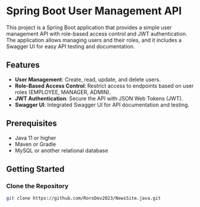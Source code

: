# Spring Boot User Management API

This project is a Spring Boot application that provides a simple user management API with role-based access control and JWT authentication. The application allows managing users and their roles, and it includes a Swagger UI for easy API testing and documentation.

## Features

- **User Management**: Create, read, update, and delete users.
- **Role-Based Access Control**: Restrict access to endpoints based on user roles (EMPLOYEE, MANAGER, ADMIN).
- **JWT Authentication**: Secure the API with JSON Web Tokens (JWT).
- **Swagger UI**: Integrated Swagger UI for API documentation and testing.

## Prerequisites

- Java 11 or higher
- Maven or Gradle
- MySQL or another relational database

## Getting Started

### Clone the Repository

```bash
git clone https://github.com/RoroDev2023/NewsSite.java.git

